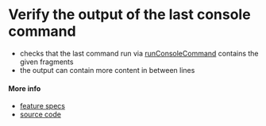 # Verify the output of the last console command

- checks that the last command run via [runConsoleCommand](run_console_command.md) contains the given fragments
- the output can contain more content in between lines


#### More info

- [feature specs](../../features/actions/built-in/verify-run-console-command-output/verify-run-console-command-output.feature)
- [source code](../../src/actions/built-in/verify-run-console-command-output.ls)
